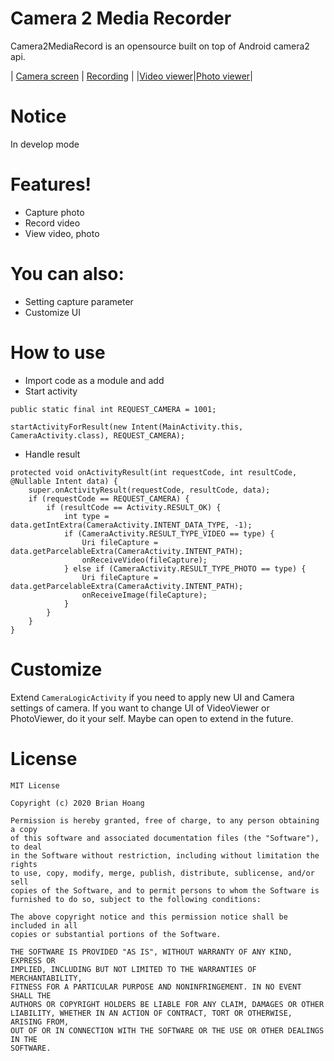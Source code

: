 # Camera 2 Media Recorder
Camera2MediaRecord is an opensource built on top of Android camera2 api.

|  [Camera screen](https://github.com/namhvcntt/Camera2MediaRecord/blob/master/photos/camera.png?raw=true) | [Recording](https://github.com/namhvcntt/Camera2MediaRecord/blob/master/photos/recording.png?raw=true)  | 
|[Video viewer](https://github.com/namhvcntt/Camera2MediaRecord/blob/master/photos/videoviewer.png?raw=true)|[Photo viewer](https://github.com/namhvcntt/Camera2MediaRecord/blob/master/photos/photoviewer.png?raw=true)|

# Notice
In develop mode

# Features!
  - Capture photo
  - Record video
  - View video, photo

# You can also:
  - Setting capture parameter
  - Customize UI

# How to use
  - Import code as a module and add 
  - Start activity
```
public static final int REQUEST_CAMERA = 1001;
```
```
startActivityForResult(new Intent(MainActivity.this, CameraActivity.class), REQUEST_CAMERA);
```
  - Handle result
```
protected void onActivityResult(int requestCode, int resultCode, @Nullable Intent data) {
    super.onActivityResult(requestCode, resultCode, data);
    if (requestCode == REQUEST_CAMERA) {
        if (resultCode == Activity.RESULT_OK) {
            int type = data.getIntExtra(CameraActivity.INTENT_DATA_TYPE, -1);
            if (CameraActivity.RESULT_TYPE_VIDEO == type) {
                Uri fileCapture = data.getParcelableExtra(CameraActivity.INTENT_PATH);
                onReceiveVideo(fileCapture);
            } else if (CameraActivity.RESULT_TYPE_PHOTO == type) {
                Uri fileCapture = data.getParcelableExtra(CameraActivity.INTENT_PATH);
                onReceiveImage(fileCapture);
            }
        }
    }
}
```
# Customize
Extend `CameraLogicActivity` if you need to apply new UI and Camera settings of camera.
If you want to change UI of VideoViewer or PhotoViewer, do it your self.
Maybe can open to extend in the future.

# License
```
MIT License

Copyright (c) 2020 Brian Hoang

Permission is hereby granted, free of charge, to any person obtaining a copy
of this software and associated documentation files (the "Software"), to deal
in the Software without restriction, including without limitation the rights
to use, copy, modify, merge, publish, distribute, sublicense, and/or sell
copies of the Software, and to permit persons to whom the Software is
furnished to do so, subject to the following conditions:

The above copyright notice and this permission notice shall be included in all
copies or substantial portions of the Software.

THE SOFTWARE IS PROVIDED "AS IS", WITHOUT WARRANTY OF ANY KIND, EXPRESS OR
IMPLIED, INCLUDING BUT NOT LIMITED TO THE WARRANTIES OF MERCHANTABILITY,
FITNESS FOR A PARTICULAR PURPOSE AND NONINFRINGEMENT. IN NO EVENT SHALL THE
AUTHORS OR COPYRIGHT HOLDERS BE LIABLE FOR ANY CLAIM, DAMAGES OR OTHER
LIABILITY, WHETHER IN AN ACTION OF CONTRACT, TORT OR OTHERWISE, ARISING FROM,
OUT OF OR IN CONNECTION WITH THE SOFTWARE OR THE USE OR OTHER DEALINGS IN THE
SOFTWARE.
```


